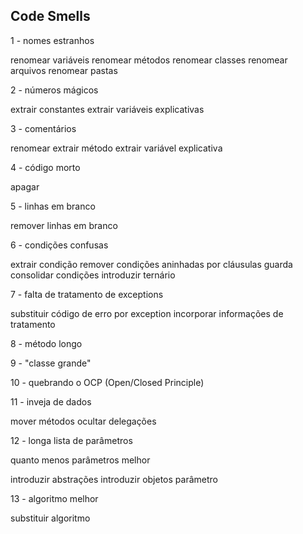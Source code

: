 ## Code Smells

1 - nomes estranhos

renomear variáveis
renomear métodos
renomear classes
renomear arquivos
renomear pastas

2 - números mágicos

extrair constantes
extrair variáveis explicativas

3 - comentários

renomear
extrair método
extrair variável explicativa

4 - código morto

apagar

5 - linhas em branco

remover linhas em branco

6 - condições confusas

extrair condição
remover condições aninhadas por cláusulas guarda
consolidar condições
introduzir ternário

7 - falta de tratamento de exceptions

substituir código de erro por exception
incorporar informações de tratamento

8 - método longo

9 - "classe grande"

10 - quebrando o OCP (Open/Closed Principle)

11 - inveja de dados

mover métodos
ocultar delegações

12 - longa lista de parâmetros

quanto menos parâmetros melhor

introduzir abstrações
introduzir objetos parâmetro

13 - algoritmo melhor

substituir algoritmo
